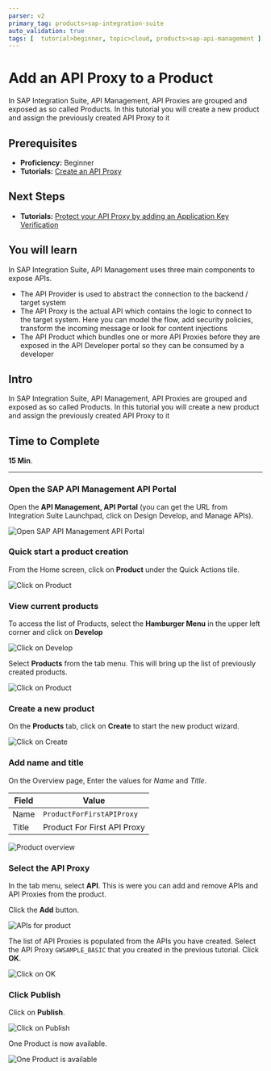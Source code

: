 ```yaml
---
parser: v2
primary_tag: products>sap-integration-suite
auto_validation: true
tags: [  tutorial>beginner, topic>cloud, products>sap-api-management ]
---
```

# Add an API Proxy to a Product
<!-- description --> In SAP Integration Suite, API Management, API Proxies are grouped and exposed as so called Products. In this tutorial you will create a new product and assign the previously created API Proxy to it

## Prerequisites  
- **Proficiency:** Beginner
- **Tutorials:** [Create an API Proxy](hcp-apim-create-api)

## Next Steps
- **Tutorials:** [Protect your API Proxy by adding an Application Key Verification](hcp-apim-verify-api)


## You will learn  
In SAP Integration Suite, API Management uses three main components to expose APIs.
- The API Provider is used to abstract the connection to the backend / target system
- The API Proxy is the actual API which contains the logic to connect to the target system. Here you can model the flow, add security policies, transform the incoming message or look for content injections
- The API Product which bundles one or more API Proxies before they are exposed in the API Developer portal so they can be consumed by a developer

## Intro
In SAP Integration Suite, API Management, API Proxies are grouped and exposed as so called Products. In this tutorial you will create a new product and assign the previously created API Proxy to it
## Time to Complete
**15 Min**.

---


### Open the SAP API Management API Portal


Open the **API Management, API Portal** (you can get the URL from Integration Suite Launchpad, click on Design Develop, and Manage APIs).

![Open SAP API Management API Portal](01-access_api_portal_cf.png)


### Quick start a product creation


From the Home screen,  click on **Product** under the Quick Actions tile.

![Click on Product](02-create_product-cf.png)


### View current products


To access the list of Products, select the **Hamburger Menu** in the upper left corner and click on **Develop**

![Click on Develop](03-manage-cf.png)

Select **Products** from the tab menu. This will bring up the list of previously created products.

![Click on Product](04-manage-product-cf.png)


### Create a new product


On the **Products** tab, click on **Create** to start the new product wizard.

![Click on Create](05-ProductCreate-cf.png)


### Add name and title


On the Overview page, Enter the values for *Name* and *Title*.

**Field** | **Value**
---- | ----
Name |`ProductForFirstAPIProxy`
Title | Product For First API Proxy

![Product overview](05a-cf.png)


### Select the API Proxy


In the tab menu, select **API**. This is were you can add and remove APIs and API Proxies from the product.

Click the **Add** button.

![APIs for product](06-AddAPI-cf.png)

The list of API Proxies is populated from the APIs you have created. Select the API Proxy `GWSAMPLE_BASIC` that you created in the previous tutorial. Click **OK**.

![Click on OK](07-SelectAPI-OK-cf.png)



### Click Publish


Click on **Publish**.

![Click on Publish](08-Publish-cf.png)

One Product is now available.

![One Product is available](09-ProductPublished-cf.png)

